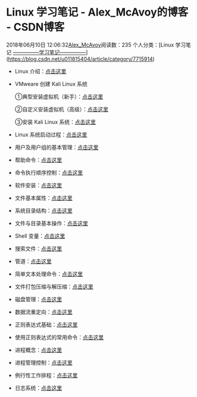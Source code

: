 # Linux 学习笔记 - Alex_McAvoy的博客 - CSDN博客





2018年06月10日 12:06:32[Alex_McAvoy](https://me.csdn.net/u011815404)阅读数：235
个人分类：[Linux 学习笔记																[—————学习笔记—————](https://blog.csdn.net/u011815404/article/category/8124307)](https://blog.csdn.net/u011815404/article/category/7715914)







- Linux 介绍：[点击这里](https://blog.csdn.net/u011815404/article/details/80588327)
- VMweare 创建 Kali Linux 系统

	①典型安装虚拟机（新手）：[点击这里](https://blog.csdn.net/u011815404/article/details/80637573)

	②自定义安装虚拟机（高级）：[点击这里](https://blog.csdn.net/u011815404/article/details/79720155)

	③安装 Kali Linux 系统：[点击这里](https://blog.csdn.net/u011815404/article/details/80637784)
- Linux 系统启动过程：[点击这里](https://blog.csdn.net/u011815404/article/details/80645357)
- 用户及用户组的基本管理：[点击这里](https://blog.csdn.net/u011815404/article/details/80645866)
- 帮助命令：[点击这里](https://blog.csdn.net/u011815404/article/details/80899935)
- 命令执行顺序控制：[点击这里](https://blog.csdn.net/u011815404/article/details/80961354)
- 软件安装：[点击这里](https://blog.csdn.net/u011815404/article/details/81052213#t6)
- 文件基本属性：[点击这里](https://blog.csdn.net/u011815404/article/details/80659499)
- 系统目录结构：[点击这里](https://blog.csdn.net/u011815404/article/details/80671832)
- 文件与目录基本操作：[点击这里](https://blog.csdn.net/u011815404/article/details/80673057)
- Shell 变量：[点击这里](https://blog.csdn.net/u011815404/article/details/80726189)
- 搜索文件：[点击这里](https://blog.csdn.net/u011815404/article/details/80720555)
- 管道：[点击这里](https://blog.csdn.net/u011815404/article/details/80962002)
- 简单文本处理命令：[点击这里](https://blog.csdn.net/u011815404/article/details/80979442)
- 文件打包压缩与解压缩：[点击这里](https://blog.csdn.net/u011815404/article/details/80744992)
- 磁盘管理：[点击这里](https://blog.csdn.net/u011815404/article/details/80871577#t12)
- 数据流重定向：[点击这里](https://blog.csdn.net/u011815404/article/details/81045458)
- 正则表达式基础：[点击这里](https://blog.csdn.net/u011815404/article/details/81072772)
- 使用正则表达式的常用命令：[点击这里](https://blog.csdn.net/u011815404/article/details/81073606)
- 进程概念：[点击这里](https://blog.csdn.net/u011815404/article/details/81054967)
- 进程管理控制：[点击这里](https://blog.csdn.net/u011815404/article/details/81056120)
- 例行性工作排程：[点击这里](https://blog.csdn.net/u011815404/article/details/80944738)
- 日志系统：[点击这里](https://blog.csdn.net/u011815404/article/details/81056699)




